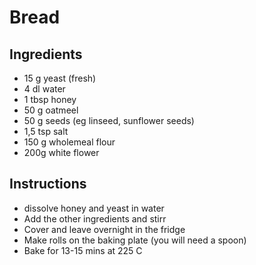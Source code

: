 # Bread

## Ingredients
* 15 g yeast (fresh)
* 4 dl water
* 1 tbsp honey
* 50 g oatmeel
* 50 g seeds (eg linseed, sunflower seeds)
* 1,5 tsp salt
* 150 g wholemeal flour
* 200g white flower

## Instructions
* dissolve honey and yeast in water
* Add the other ingredients and stirr
* Cover and leave overnight in the fridge
* Make rolls on the baking plate (you will need a spoon)
* Bake for 13-15 mins at 225 C
 
